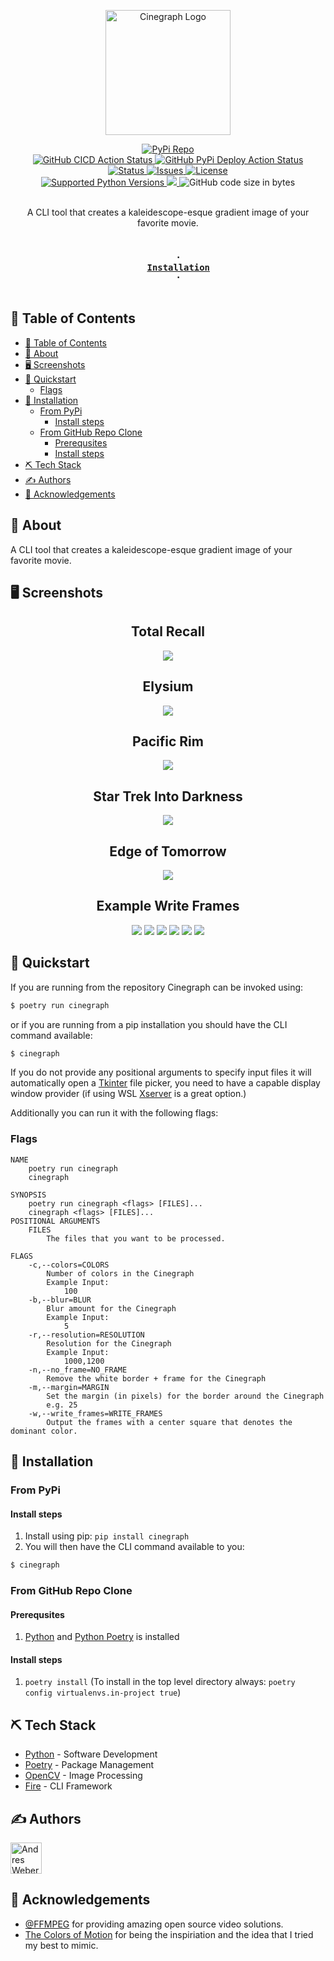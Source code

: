 <p align="center">
        <img width=200px height=200px src="https://raw.githubusercontent.com/AndresMWeber/cinegraph/main/docs/logo.png" alt="Cinegraph Logo" />
</p>

<div align="center">
    <a href="https://badge.fury.io/py/cinegraph">
        <img alt="PyPi Repo" src="https://badge.fury.io/py/cinegraph.svg" />
    </a>
    <br />
    <a href="https://github.com/AndresMWeber/cinegraph/actions/workflows/py-cicd.yml">
        <img alt="GitHub CICD Action Status" src="https://github.com/AndresMWeber/Cinegraph/actions/workflows/py-cicd.yml/badge.svg" />
    </a>
    <a href="https://github.com/AndresMWeber/cinegraph/actions/workflows/pypi-upload.yml">
        <img alt="GitHub PyPi Deploy Action Status" src="https://github.com/AndresMWeber/cinegraph/actions/workflows/pypi-upload.yml/badge.svg" />
    </a>
    <br/>
    <a href="https://github.com/AndresMWeber/Cinegraph">
        <img alt="Status" src="https://img.shields.io/badge/status-active-success.svg" />
    </a>
    <a href="https://github.com/AndresMWeber/Cinegraph/issues">
        <img alt="Issues" src="https://img.shields.io/github/issues/andresmweber/Cinegraph.svg" />
    </a>
    <a href="https://www.gnu.org/licenses/gpl-3.0">
        <img alt="License" src="https://img.shields.io/badge/License-GPLv3-blue.svg" />
    </a>
    <br />
    <a href="https://pypi.python.org/pypi/cinegraph">
        <img alt="Supported Python Versions" src="https://img.shields.io/pypi/pyversions/cinegraph.svg" />
    </a>
    <a href="https://codecov.io/gh/AndresMWeber/cinegraph">
        <img src="https://codecov.io/gh/AndresMWeber/cinegraph/branch/main/graph/badge.svg?token=rQNFZEvfMu"/>
    </a>
    <a>
        <img alt="GitHub code size in bytes" src="https://img.shields.io/github/languages/code-size/andresmweber/Cinegraph" />
    </a>
    <br />
</div>
<br>

<p align="center"> A CLI tool that creates a kaleidescope-esque gradient image of your favorite movie.
    <br> 
</p>

<h3 align="center">
    <code>
    ·
    <a href="#installation">Installation</a>
    ·
    </code>
</h3>

## 📝 Table of Contents

- [📝 Table of Contents](#-table-of-contents)
- [🧐 About <a name = "about"></a>](#-about-)
- [🖥️ Screenshots <a name = "screenshots"></a>](#️-screenshots-)
- [💨 Quickstart <a name = "quickstart"></a>](#-quickstart-)
  - [Flags](#flags)
- [💾 Installation](#-installation)
  - [From PyPi](#from-pypi)
    - [Install steps](#install-steps)
  - [From GitHub Repo Clone](#from-github-repo-clone)
    - [Prerequsites](#prerequsites)
    - [Install steps](#install-steps-1)
- [⛏️ Tech Stack <a name = "tech"></a>](#️-tech-stack-)
- [✍️ Authors <a name = "authors"></a>](#️-authors-)
- [🎉 Acknowledgements <a name = "acknowledgement"></a>](#-acknowledgements-)


## 🧐 About <a name = "about"></a>

A CLI tool that creates a kaleidescope-esque gradient image of your favorite movie.

## 🖥️ Screenshots <a name = "screenshots"></a>

<div align=center>
<h2>Total Recall</h2>
<img src="https://raw.githubusercontent.com/AndresMWeber/cinegraph/main/examples/(2012)%20Total%20Recall_c600_b5_r1920x1080_f1_fm50.jpg" />

<h2>Elysium</h2>
<img src="https://raw.githubusercontent.com/AndresMWeber/cinegraph/main/examples/(2013)%20Elysium_c600_b5_r1920x1080_f1_fm50.jpg" />

<h2>Pacific Rim</h2>
<img src="https://raw.githubusercontent.com/AndresMWeber/cinegraph/main/examples/(2013)%20Pacific%20Rim_c600_b5_r1920x1080_f1_fm50.jpg" />

<h2>Star Trek Into Darkness</h2>
<img src="https://raw.githubusercontent.com/AndresMWeber/cinegraph/main/examples/(2013)%20Star%20Trek%20Into%20Darkness_c600_b5_r1920x1080_f1_fm50.jpg" />

<h2>Edge of Tomorrow</h2>
<img src="https://raw.githubusercontent.com/AndresMWeber/cinegraph/main/examples/Edge_of_Tomorrow_c600_b5_r1920x1080_f1_fm50.jpg" />

<h2>Example Write Frames</h2>
<img src="https://raw.githubusercontent.com/AndresMWeber/cinegraph/main/examples/Elysium/f_1052.jpg" />
<img src="https://raw.githubusercontent.com/AndresMWeber/cinegraph/main/examples/Elysium/f_2367.jpg" />
<img src="https://raw.githubusercontent.com/AndresMWeber/cinegraph/main/examples/Elysium/f_108619.jpg" />
<img src="https://raw.githubusercontent.com/AndresMWeber/cinegraph/main/examples/Elysium/f_122821.jpg" />
<img src="https://raw.githubusercontent.com/AndresMWeber/cinegraph/main/examples/Elysium/f_150699.jpg" />
<img src="https://raw.githubusercontent.com/AndresMWeber/cinegraph/main/examples/Elysium/f_157274.jpg" />
</div>

## 💨 Quickstart <a name = "quickstart"></a>
If you are running from the repository Cinegraph can be invoked using:
``` bash
$ poetry run cinegraph 
```
or if you are running from a pip installation you should have the CLI command available:
``` bash
$ cinegraph
```

If you do not provide any positional arguments to specify input files it will automatically open a [Tkinter](https://docs.python.org/3/library/tkinter.html) file picker, you need to have a capable display window provider (if using WSL [Xserver](https://www.x.org/releases/X11R7.7/doc/man/man1/Xserver.1.xhtml) is a great option.)

Additionally you can run it with the following flags:
### Flags
```
NAME
    poetry run cinegraph
    cinegraph

SYNOPSIS
    poetry run cinegraph <flags> [FILES]...
    cinegraph <flags> [FILES]...
POSITIONAL ARGUMENTS
    FILES
        The files that you want to be processed.

FLAGS
    -c,--colors=COLORS
        Number of colors in the Cinegraph
        Example Input:
            100
    -b,--blur=BLUR
        Blur amount for the Cinegraph
        Example Input:
            5
    -r,--resolution=RESOLUTION
        Resolution for the Cinegraph
        Example Input:
            1000,1200
    -n,--no_frame=NO_FRAME
        Remove the white border + frame for the Cinegraph
    -m,--margin=MARGIN
        Set the margin (in pixels) for the border around the Cinegraph
        e.g. 25
    -w,--write_frames=WRITE_FRAMES
        Output the frames with a center square that denotes the dominant color.
```

## 💾 Installation

### From PyPi
#### Install steps
1. Install using pip: `pip install cinegraph`
2. You will then have the CLI command available to you:
``` bash
$ cinegraph
```

### From GitHub Repo Clone
#### Prerequsites

1. [Python](https://www.python.org/) and [Python Poetry](https://python-poetry.org/) is installed

#### Install steps
1. `poetry install` (To install in the top level directory always: `poetry config virtualenvs.in-project true`)


## ⛏️ Tech Stack <a name = "tech"></a>

- [Python](https://www.python.org/) - Software Development
- [Poetry](https://python-poetry.org/) - Package Management
- [OpenCV](https://opencv.org/) - Image Processing
- [Fire](https://github.com/google/python-fire) - CLI Framework

## ✍️ Authors <a name = "authors"></a>

<a href="https://github.com/andresmweber/">
    <img title="Andres Weber" src="https://github.com/andresmweber.png" height="50px">
</a>

## 🎉 Acknowledgements <a name = "acknowledgement"></a>

- [@FFMPEG](https://www.ffmpeg.org/) for providing amazing open source video solutions.
- [The Colors of Motion](https://thecolorsofmotion.com/) for being the inspiriation and the idea that I tried my best to mimic. 
